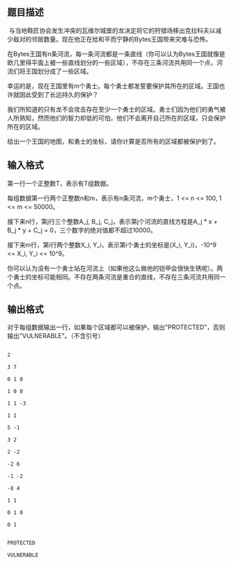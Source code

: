 ## 题目描述

<p> 与当地鞋匠协会发生冲突的瓦维尔城堡的龙决定将它的狩猎场移出克拉科夫以减少敌对的邻居数量。现在他正在给和平而宁静的Bytes王国带来灾难与恐怖。</p>
<div>
 在Bytes王国有n条河流，每一条河流都是一条直线（你可以认为Bytes王国就像是欧几里得平面上被一些直线划分的一些区域），不存在三条河流共用同一个点，河流们将王国划分成了一些区域。
</div>
<div>
 幸运的是，现在王国里有m个勇士。每个勇士都发誓要保护其所在的区域。王国也许就因此受到了长远持久的保护？
</div>
<div>
 我们所知道的只有龙不会攻击存在至少一个勇士的区域。勇士们因为他们的勇气被人所熟知，然而他们的智力却低的可怕，他们不会离开自己所在的区域，只会保护所在的区域。
</div>
<div>
 给出一个王国的地图，和勇士的坐标，请你计算是否所有的区域都被保护到了。
</div>
<div></div>

## 输入格式

<p>第一行一个正整数T，表示有T组数据。</p>
<div>
 <div>
  每组数据第一行两个正整数n和m，表示有n条河流，m个勇士，1 <= n <= 100, 1 <= m <= 50000。
 </div>
 <div>
  接下来n行，第j行三个整数A_j, B_j, C_j，表示第j个河流的直线方程是A_j * x + B_j * y + C_j = 0，三个数字的绝对值都不超过10000。
 </div>
 <div>
  接下来m行，第i行两个整数X_i, Y_i，表示第i个勇士的坐标是(X_i, Y_i)，-10^9 <= X_i, Y_i <= 10^9。
 </div>
 <div>
  你可以认为没有一个勇士站在河流上（如果他这么做他的铠甲会很快生锈呢）。两个勇士的坐标可能相同。不存在两条河流是重合的直线，不存在三条河流共用同一个点。
 </div>
 <div></div>
 <div></div>
</div>

## 输出格式

<p>对于每组数据输出一行，如果每个区域都可以被保护，输出"PROTECTED"，否则输出"VULNERABLE"。（不含引号）</p>
<div></div>

```input1
2
3 7
0 1 0
1 0 0
1 1 -3
1 1
5 -1
3 2
2 -2
-2 6
-1 -2
-8 4
1 1
0 1 0
0 1
```
```output1
PROTECTED
VULNERABLE
```
